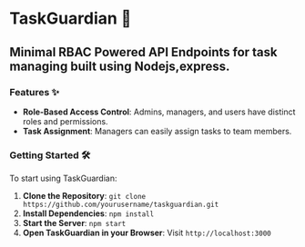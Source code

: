 # TaskGuardian 🚀

## Minimal RBAC Powered API Endpoints for task managing built using Nodejs,express.

### Features ✨

- **Role-Based Access Control**: Admins, managers, and users have distinct roles and permissions.
- **Task Assignment**: Managers can easily assign tasks to team members.

### Getting Started 🛠️

To start using TaskGuardian:

1. **Clone the Repository**: `git clone https://github.com/yourusername/taskguardian.git`
2. **Install Dependencies**: `npm install`
3. **Start the Server**: `npm start`
4. **Open TaskGuardian in your Browser**: Visit `http://localhost:3000`
